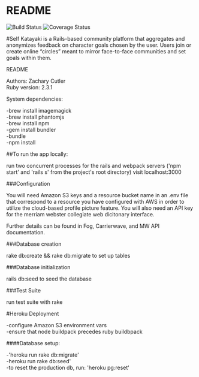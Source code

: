 # README

![Build Status](https://codeship.com/projects/5aecb580-6c95-0134-2387-2643ab6f7762/status?branch=master)
![Coverage Status](https://coveralls.io/repos/zach348/katayaki/badge.png)

#Self
Katayaki is a Rails-based community platform that aggregates and anonymizes feedback on character goals chosen by the user. Users join or create online “circles” meant to mirror face-to-face communities and set goals within them.

README  

Authors: Zachary Cutler  
Ruby version: 2.3.1  

System dependencies:

-brew install imagemagick  
-brew install phantomjs  
-brew install npm  
-gem install bundler  
-bundle  
-npm install  


##To run the app locally:

run two concurrent processes for the rails and webpack servers ('npm start' and 'rails s' from the project's root directory)
visit localhost:3000


###Configuration

You will need Amazon S3 keys and a resource bucket name in an .env file that correspond to a resource you have configured with AWS in order to utilize the cloud-based profile picture feature. You will also need an API key for the merriam webster collegiate web dicitonary interface.

Further details can be found in Fog, Carrierwave, and MW API documentation.


###Database creation

rake db:create && rake db:migrate to set up tables

###Database initialization

rails db:seed to seed the database  

###Test Suite

run test suite with rake


#Heroku Deployment

-configure Amazon S3 environment vars  
-ensure that node buildpack precedes ruby buildbpack  

####Database setup:

-'heroku run rake db:migrate'  
-heroku run rake db:seed'  
-to reset the production db, run: 'heroku pg:reset'
